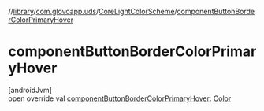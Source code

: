 //[library](../../../index.md)/[com.glovoapp.uds](../index.md)/[CoreLightColorScheme](index.md)/[componentButtonBorderColorPrimaryHover](component-button-border-color-primary-hover.md)

# componentButtonBorderColorPrimaryHover

[androidJvm]\
open override val [componentButtonBorderColorPrimaryHover](component-button-border-color-primary-hover.md): [Color](https://developer.android.com/reference/kotlin/androidx/compose/ui/graphics/Color.html)
